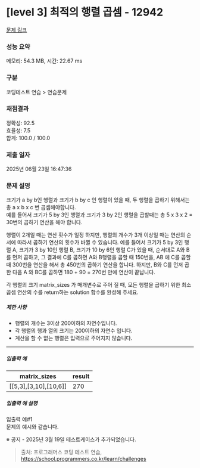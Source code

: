 # [level 3] 최적의 행렬 곱셈 - 12942 

[문제 링크](https://school.programmers.co.kr/learn/courses/30/lessons/12942) 

### 성능 요약

메모리: 54.3 MB, 시간: 22.67 ms

### 구분

코딩테스트 연습 > 연습문제

### 채점결과

정확성: 92.5<br/>효율성: 7.5<br/>합계: 100.0 / 100.0

### 제출 일자

2025년 06월 23일 16:47:36

### 문제 설명

<p>크기가 a by b인 행렬과 크기가 b by c 인 행렬이 있을 때, 두 행렬을 곱하기 위해서는 총 a x b x c 번 곱셈해야합니다.<br>
예를 들어서 크기가 5 by 3인 행렬과 크기가 3 by 2인 행렬을 곱할때는 총 5 x 3 x 2 = 30번의 곱하기 연산을 해야 합니다.</p>

<p>행렬이 2개일 때는 연산 횟수가 일정 하지만, 행렬의 개수가 3개 이상일 때는 연산의 순서에 따라서 곱하기 연산의 횟수가 바뀔 수 있습니다. 예를 들어서 크기가 5 by 3인 행렬 A, 크기가 3 by 10인 행렬 B, 크기가 10 by 6인 행렬 C가 있을 때, 순서대로 A와 B를 먼저 곱하고, 그 결과에 C를 곱하면 A와 B행렬을 곱할 때 150번을, AB 에 C를 곱할 때 300번을 연산을 해서 총 450번의 곱하기 연산을 합니다. 하지만, B와 C를 먼저 곱한 다음 A 와 BC를 곱하면 180 + 90 = 270번 만에 연산이 끝납니다.</p>

<p>각 행렬의 크기 matrix_sizes 가 매개변수로 주어 질 때, 모든 행렬을 곱하기 위한 최소 곱셈 연산의 수를 return하는 solution 함수를 완성해 주세요.</p>

<h5>제한 사항</h5>

<ul>
<li>행렬의 개수는 3이상 200이하의 자연수입니다.</li>
<li>각 행렬의 행과 열의 크기는 200이하의 자연수 입니다.</li>
<li>계산을 할 수 없는 행렬은 입력으로 주어지지 않습니다.</li>
</ul>

<hr>

<h5>입출력 예</h5>
<table class="table">
        <thead><tr>
<th>matrix_sizes</th>
<th>result</th>
</tr>
</thead>
        <tbody><tr>
<td>[[5,3],[3,10],[10,6]]</td>
<td>270</td>
</tr>
</tbody>
      </table>
<h5>입출력 예 설명</h5>

<p>입출력 예#1<br>
문제의 예시와 같습니다.</p>

<p>※ 공지 - 2025년 3월 19일 테스트케이스가 추가되었습니다.</p>


> 출처: 프로그래머스 코딩 테스트 연습, https://school.programmers.co.kr/learn/challenges